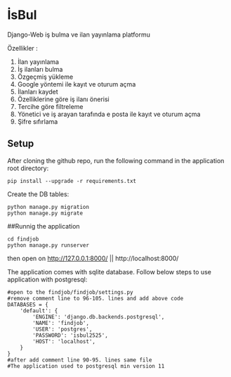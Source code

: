 # İsBul
Django-Web iş bulma ve ilan yayınlama platformu

Özellikler :
1) İlan yayınlama
2) İş ilanları bulma
3) Özgeçmiş yükleme
4) Google yöntemi ile kayıt ve oturum açma
5) İlanları kaydet
6) Özelliklerine göre iş ilanı önerisi
7) Tercihe göre filtreleme
8) Yönetici ve iş arayan tarafında e posta ile kayıt ve oturum açma 
9) Şifre sıfırlama
## Setup

After cloning the github repo, run the following command in the application root directory:
```
pip install --upgrade -r requirements.txt
```

Create the DB tables:
```
python manage.py migration
python manage.py migrate
```
##Runnig the application
```
cd findjob
python manage.py runserver
```
then open on
http://127.0.0.1:8000/ || http://localhost:8000/

The application comes with sqlite database. Follow below steps to use application with postgresql:
```
#open to the findjob/findjob/settings.py
#remove comment line to 96-105. lines and add above code 
DATABASES = {
    'default': {
        'ENGINE': 'django.db.backends.postgresql',
        'NAME': 'findjob',
        'USER': 'postgres',
        'PASSWORD': 'isbul2525',
        'HOST': 'localhost',
    }
}
#after add comment line 90-95. lines same file
#The application used to postgresql min version 11

```
